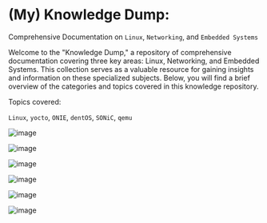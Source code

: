 # (My) Knowledge Dump: 

Comprehensive Documentation on `Linux`, `Networking`, and `Embedded Systems`

Welcome to the "Knowledge Dump," a repository of comprehensive documentation covering three key areas: Linux, Networking, and Embedded Systems. This collection serves as a valuable resource for gaining insights and information on these specialized subjects. Below, you will find a brief overview of the categories and topics covered in this knowledge repository.

Topics covered:

`Linux`, `yocto`, `ONIE`, `dentOS`, `SONiC`, `qemu`


![image](https://github.com/deep5050/knowledge-dump/assets/27947066/d737eb85-ad83-4380-9915-a744929723cd)

![image](https://github.com/deep5050/knowledge-dump/assets/27947066/f491d9eb-b443-4153-a34f-486323e0150e)

![image](https://github.com/deep5050/knowledge-dump/assets/27947066/806ca1cd-510f-4643-a211-90a9598ad13b) 

![image](https://github.com/deep5050/knowledge-dump/assets/27947066/38a28829-359e-4f36-82c3-a3c6a3b30125)

![image](https://github.com/deep5050/knowledge-dump/assets/27947066/ee57321e-a971-48e5-9c90-eebfc708e96c)

![image](https://github.com/deep5050/knowledge-dump/assets/27947066/012ec9dd-d5a3-42be-b378-d1b2601a2d94)

